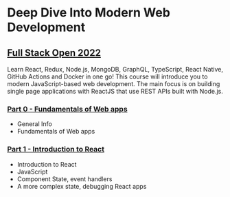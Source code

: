 # Deep Dive Into Modern Web Development

## [Full Stack Open 2022](https://fullstackopen.com/en/)

Learn React, Redux, Node.js, MongoDB, GraphQL, TypeScript, React Native, GitHub Actions and Docker in one go! This course will introduce you to modern JavaScript-based web development. The main focus is on building single page applications with ReactJS that use REST APIs built with Node.js.

### [Part 0 - Fundamentals of Web apps](https://fullstackopen.com/en/part0)

- General Info
- Fundamentals of Web apps

### [Part 1 - Introduction to React](https://fullstackopen.com/en/part1)

- Introduction to React
- JavaScript
- Component State, event handlers
- A more complex state, debugging React apps


